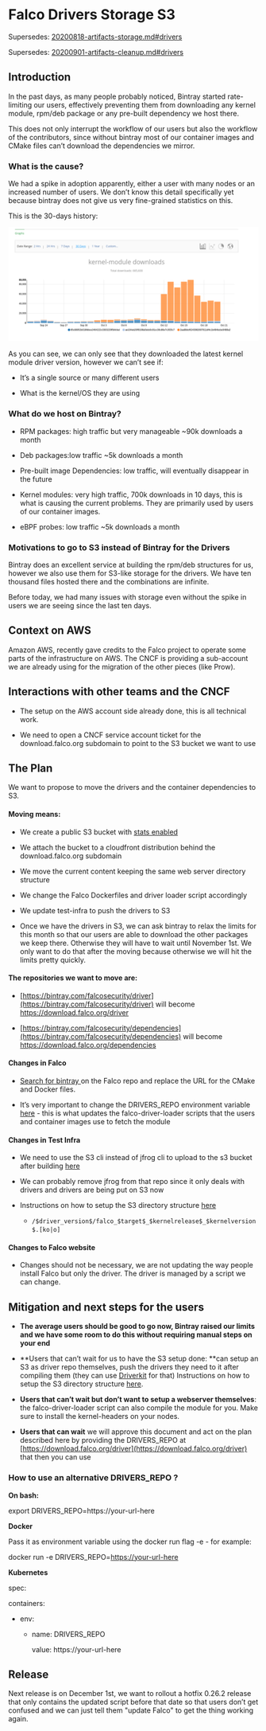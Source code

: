 # Falco Drivers Storage S3

Supersedes: [20200818-artifacts-storage.md#drivers](20200818-artifacts-storage.md#drivers)

Supersedes: [20200901-artifacts-cleanup.md#drivers](20200901-artifacts-cleanup.md#drivers)

## Introduction

In the past days, as many people probably noticed, Bintray started rate-limiting our users, effectively preventing them from downloading any kernel module, rpm/deb package or any pre-built dependency we host there.

This does not only interrupt the workflow of our users but also the workflow of the contributors, since without bintray most of our container images and CMake files can’t download the dependencies we mirror.

### What is the cause?

We had a spike in adoption apparently, either a user with many nodes or an increased number of users. We don’t know this detail specifically yet because bintray does not give us very fine-grained statistics on this.

This is the 30-days history:

![A spike on driver downloads the last ten days](20201025-drivers-storage-s3_downloads.png)

As you can see, we can only see that they downloaded the latest kernel module driver version, however we can’t see if:

* It’s a single source or many different users

* What is the kernel/OS they are using

### What do we host on Bintray?

* RPM packages: high traffic but very manageable ~90k downloads a month

* Deb packages:low traffic ~5k downloads a month

* Pre-built image Dependencies: low traffic, will eventually disappear in the future

* Kernel modules: very high traffic, 700k downloads in 10 days, this is what is causing the current problems. They are primarily used by users of our container images.

* eBPF probes: low traffic ~5k downloads a month

### Motivations to go to S3 instead of Bintray for the Drivers

Bintray does an excellent service at building the rpm/deb structures for us, however we also use them for S3-like storage for the drivers. We have ten thousand files hosted there and the combinations are infinite.


Before today, we had many issues with storage even without the spike in users we are seeing since the last ten days.

## Context on AWS

Amazon AWS, recently gave credits to the Falco project to operate some parts of the infrastructure on AWS. The CNCF is providing a sub-account we are already using for the migration of the other pieces (like Prow).

## Interactions with other teams and the CNCF

* The setup on the AWS account side already done, this is all technical work.

* We need to open a CNCF service account ticket for the download.falco.org subdomain to point to the S3 bucket we want to use

## The Plan

We want to propose to move the drivers and the container dependencies to S3.

#### Moving means:

* We create a public S3 bucket with [stats enabled](https://docs.aws.amazon.com/AmazonS3/latest/dev/analytics-storage-class.html)

* We attach the bucket to a cloudfront distribution behind the download.falco.org subdomain

* We move the current content keeping the same web server directory structure

* We change the Falco Dockerfiles and driver loader script accordingly

* We update test-infra to push the drivers to S3

* Once we have the drivers in S3, we can ask bintray to relax the limits for this month so that our users are able to download the other packages we keep there. Otherwise they will have to wait until November 1st. We only want to do that after the moving because otherwise we will hit the limits pretty quickly.

#### The repositories we want to move are:

* [https://bintray.com/falcosecurity/driver](https://bintray.com/falcosecurity/driver) will become https://download.falco.org/driver

* [https://bintray.com/falcosecurity/dependencies](https://bintray.com/falcosecurity/dependencies) will become https://download.falco.org/dependencies

#### Changes in Falco

* [Search for bintray ](https://github.com/falcosecurity/falco/search?p=2&q=bintray)on the Falco repo and replace the URL for the CMake and Docker files.

* It’s very important to change the DRIVERS_REPO environment variable [here](https://github.com/falcosecurity/falco/blob/0a33f555eb8e019806b46fea8b80a6302a935421/CMakeLists.txt#L86) - this is what updates the falco-driver-loader scripts that the users and container images use to fetch the module

#### Changes in Test Infra

* We need to use the S3 cli instead of jfrog cli to upload to the s3 bucket after building [here](https://github.com/falcosecurity/test-infra/blob/master/.circleci/config.yml)

* We can probably remove jfrog from that repo since it only deals with drivers and drivers are being put on S3 now

* Instructions on how to setup the S3 directory structure [here](https://falco.org/docs/installation/#install-driver)

    * `/$driver_version$/falco_$target$_$kernelrelease$_$kernelversion$.[ko|o]`

#### Changes to Falco website

* Changes should not be necessary, we are not updating the way people install Falco but only the driver. The driver is managed by a script we can change.

## Mitigation and next steps for the users

* **The average users should be good to go now, Bintray raised our limits and we have some room to do this without requiring manual steps on your end**

* **Users that can’t wait for us to have the S3 setup done: **can setup an S3 as driver repo themselves, push the drivers they need to it after compiling them (they can use [Driverkit](https://github.com/falcosecurity/driverkit) for that) Instructions on how to setup the S3 directory structure [here](https://falco.org/docs/installation/#install-driver).

* **Users that can’t wait but don’t want to setup a webserver themselves**: the falco-driver-loader script can also compile the module for you. Make sure to install the kernel-headers on your nodes.

* **Users that can wait** we will approve this document and act on the plan described here by providing the DRIVERS_REPO at  [https://download.falco.org/driver](https://download.falco.org/driver) that then you can use

### How to use an alternative DRIVERS_REPO ?

**On bash:**

export DRIVERS_REPO=https://your-url-here

**Docker**

Pass it as environment variable using the docker run flag -e - for example:

docker run -e DRIVERS_REPO=[https://your-url-here](https://your-url-here)

**Kubernetes**

spec:

  containers:

  - env:

    - name: DRIVERS_REPO

      value: https://your-url-here

## Release

Next release is on December 1st, we want to rollout a hotfix 0.26.2 release that only contains the updated script before that date so that users don’t get confused and we can just tell them "update Falco" to get the thing working again.

